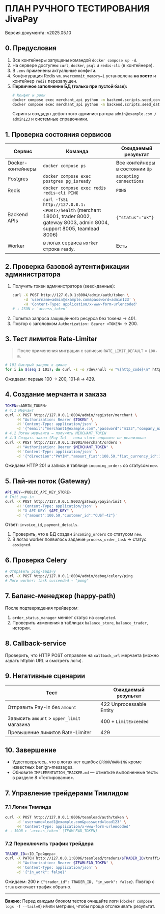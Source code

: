 # ПЛАН РУЧНОГО ТЕСТИРОВАНИЯ JivaPay

Версия документа: v2025.05.10

## 0. Предусловия
1. Все контейнеры запущены командой `docker compose up -d`.  
2. На сервере доступны `curl`, `docker`, `psql` и `redis-cli` (в контейнере).
3. В `.env` применены актуальные конфиги.
4. Конфигурация Redis `vm.overcommit_memory=1` установлена **на хосте** и контейнер `redis` перезапущен.
5. **Первичное заполнение БД (только при пустой базе):**  
   ```bash
   # Конфиг и роли
   docker compose exec merchant_api python -m backend.scripts.seed_config
   docker compose exec merchant_api python -m backend.scripts.seed_data
   ```  
   Скрипты создадут дефолтного администратора `admin@example.com / admin123` и системные справочники.

## 1. Проверка состояния сервисов
| Сервис | Команда | Ожидаемый результат |
| ------ | ------- | ------------------- |
| Docker-контейнеры | `docker compose ps` | Все контейнеры в состоянии `Up` |
| Postgres | `docker compose exec postgres pg_isready` | `accepting connections` |
| Redis | `docker compose exec redis redis-cli PING` | `PONG` |
| Backend APIs | `curl -fsSL http://127.0.0.1:<PORT>/health` (merchant 18001, trader 8002, gateway 8003, admin 8004, support 8005, teamlead 8006) | `{"status":"ok"}` |
| Worker | в логах сервиса `worker` строка `ready.` | Есть |

## 2. Проверка базовой аутентификации администратора
1. Получить токен администратора (seed-данные):
   ```bash
   curl -X POST http://127.0.0.1:8004/admin/auth/token \
        -d 'username=admin@example.com&password=admin123' \
        -H 'Content-Type: application/x-www-form-urlencoded'
   # → JSON с `access_token`
   ```
2. Попытка запроса защищённого ресурса без токена → 401.
3. Повтор с заголовком `Authorization: Bearer <TOKEN>` → 200.

## 3. Тест лимитов Rate-Limiter
> После применения миграции с записью `RATE_LIMIT_DEFAULT` = `100-m`.

```bash
# 101 быстрый запрос в цикле
for i in $(seq 1 101); do curl -s -o /dev/null -w "%{http_code}\n" http://127.0.0.1:18001/health; done
```
Ожидаем: первые 100 → 200, 101-й → 429.

## 4. Создание мерчанта и заказа
```bash
TOKEN=<ADMIN_TOKEN>
# 4.1 Мерчант
curl -X POST http://127.0.0.1:8004/admin/register/merchant \
     -H "Authorization: Bearer $TOKEN" \
     -H 'Content-Type: application/json' \
     -d '{"email":"merchant1@example.com","password":"m123","company_name":"Shop Ltd"}'
# 4.2 Логин мерчанта → получить MERCHANT_TOKEN
# 4.3 Создать заказ (Pay-In) – пока store-эндпоинт не реализован
curl -X POST http://127.0.0.1:18001/merchant/orders \
     -H "Authorization: Bearer $MERCHANT_TOKEN" \
     -H 'Content-Type: application/json' \
     -d '{"direction":"PAYIN","amount_fiat":100.50,"fiat_currency_id":1,"crypto_currency_id":1,"customer_id":"CUST-42"}'
```
Ожидаем HTTP 201 и запись в таблице `incoming_orders` со статусом `new`.

## 5. Пай-ин поток (Gateway)
```bash
API_KEY=<PUBLIC_API_KEY_STORE>
# Init pay-in
curl -X POST http://127.0.0.1:8003/gateway/payin/init \
     -H 'Content-Type: application/json' \
     -H "X-API-KEY: $API_KEY" \
     -d '{"amount":100.50,"customer_id":"CUST-42"}'
```
Ответ: `invoice_id`, `payment_details`.

1. Проверить, что в БД создан `incoming_orders` со статусом `new`.
2. В логах worker появилось задание `process_order_task` → статус `assigned`.

## 6. Проверка Celery
```bash
# Отправить ping-задачу
curl -X POST http://127.0.0.1:8004/admin/debug/celery/ping
# Логи worker: task succeeded → "pong"
```

## 7. Баланс-менеджер (happy-path)
После подтверждения трейдером:
1. `order_status_manager` меняет статус на `completed`.
2. Проверить изменения в таблицах `balance_store`, `balance_trader`, истории.

## 8. Callback-service
Проверить, что HTTP POST отправлен на `callback_url` мерчанта (можно задать httpbin URL и смотреть логи).

## 9. Негативные сценарии
| Тест | Ожидаемый результат |
| ---- | ------------------- |
| Отправить Pay-in без `amount` | 422 Unprocessable Entity |
| Завысить `amount` > `upper_limit` магазина | 400 + `LimitExceeded` |
| Превышение лимитов Rate-Limiter | 429 |

## 10. Завершение
* Удостоверьтесь, что в логах нет ошибок `ERROR`/`WARNING` кроме известных benign-messages.
* Обновите `IMPLEMENTATION_TRACKER.md` — отметьте выполненные тесты в разделе 8 «Тестирование».  

## 7. Управление трейдерами Тимлидом
### 7.1 Логин Тимлида
```bash
curl -X POST http://127.0.0.1:8006/teamlead/auth/token \
     -d 'username=lead1@example.com&password=lead123' \
     -H 'Content-Type: application/x-www-form-urlencoded'
# → JSON с `access_token` (TEAMLEAD_TOKEN)
```
### 7.2 Переключить трафик трейдера
```bash
TRADER_ID=<ID_Трейдера>
curl -X PATCH http://127.0.0.1:8006/teamlead/traders/$TRADER_ID/traffic \
     -H "Authorization: Bearer $TEAMLEAD_TOKEN" \
     -H 'Content-Type: application/json' \
     -d '{"in_work": false}'
```
Ожидаем: 200 и `{"trader_id": TRADER_ID, "in_work": false}`. Повтор с `true` включает трафик обратно.

---
**Важно:** Перед каждым блоком тестов очищайте логи (`docker compose logs -f --tail=0`) и/или метрики, чтобы проще отслеживать результат. 